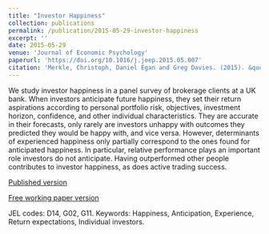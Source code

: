 ```yaml
---
title: "Investor Happiness"
collection: publications
permalink: /publication/2015-05-29-investor-happiness
excerpt: ''
date: 2015-05-29
venue: 'Journal of Economic Psychology'
paperurl: 'https://doi.org/10.1016/j.joep.2015.05.007'
citation: 'Merkle, Christoph, Daniel Egan and Greg Davies. (2015). &quot;Investor happiness.&quot; <i>Journal of Economic Psychology</i>. 49, 167-186.'
---
```

We study investor happiness in a panel survey of brokerage clients at a UK bank. When investors anticipate future happiness, they set their return aspirations according to personal portfolio risk, objectives, investment horizon, confidence, and other individual characteristics. They are accurate in their forecasts, only rarely are investors unhappy with outcomes they predicted they would be happy with, and vice versa. However, determinants of experienced happiness only partially correspond to the ones found for anticipated happiness. In particular, relative performance plays an important role investors do not anticipate. Having outperformed other people contributes to investor happiness, as does active trading success.

[Published version](https://doi.org/10.1016/j.joep.2015.05.007)

[Free working paper version](https://dx.doi.org/10.2139/ssrn.1341076)

JEL codes: D14, G02, G11.
Keywords: Happiness, Anticipation, Experience, Return expectations, Individual investors.
